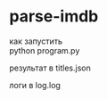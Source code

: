 # parse-imdb

как запустить <br />
python program.py <br />

результат в titles.json <br />

логи в log.log <br />
